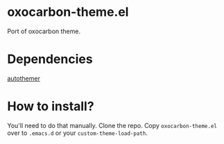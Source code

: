 # oxocarbon-theme.el
Port of oxocarbon theme.

# Dependencies
[autothemer](https://github.com/jasonm23/autothemer)

# How to install?
You'll need to do that manually. 
Clone the repo. Copy `oxocarbon-theme.el` over to `.emacs.d` or your `custom-theme-load-path`.
